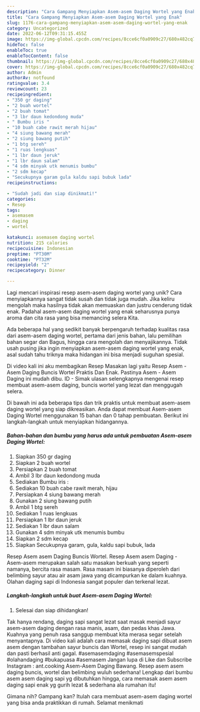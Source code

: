 ```yaml
---
description: "Cara Gampang Menyiapkan Asem-asem Daging Wortel yang Enak"
title: "Cara Gampang Menyiapkan Asem-asem Daging Wortel yang Enak"
slug: 1176-cara-gampang-menyiapkan-asem-asem-daging-wortel-yang-enak
category: Uncategorized
date: 2022-06-12T09:31:15.455Z
image: https://img-global.cpcdn.com/recipes/8cce6cf0a0909c27/680x482cq70/asem-asem-daging-wortel-foto-resep-utama.jpg
hideToc: false
enableToc: true
enableTocContent: false
thumbnail: https://img-global.cpcdn.com/recipes/8cce6cf0a0909c27/680x482cq70/asem-asem-daging-wortel-foto-resep-utama.jpg
cover: https://img-global.cpcdn.com/recipes/8cce6cf0a0909c27/680x482cq70/asem-asem-daging-wortel-foto-resep-utama.jpg
author: Admin
authorAv: notfound
ratingvalue: 3.4
reviewcount: 23
recipeingredient:
- "350 gr daging"
- "2 buah wortel"
- "2 buah tomat"
- "3 lbr daun kedondong muda"
- " Bumbu iris "
- "10 buah cabe rawit merah hijau"
- "4 siung bawang merah"
- "2 siung bawang putih"
- "1 btg sereh"
- "1 ruas lengkuas"
- "1 lbr daun jeruk"
- "1 lbr daun salam"
- "4 sdm minyak utk menumis bumbu"
- "2 sdm kecap"
- "Secukupnya garam gula kaldu sapi bubuk lada"
recipeinstructions:

- "Sudah jadi dan siap dinikmati!"
categories:
- Resep
tags:
- asemasem
- daging
- wortel

katakunci: asemasem daging wortel 
nutrition: 215 calories
recipecuisine: Indonesian
preptime: "PT30M"
cooktime: "PT32M"
recipeyield: "2"
recipecategory: Dinner

---
```





Lagi mencari inspirasi resep asem-asem daging wortel yang unik? Cara menyiapkannya sangat tidak susah dan tidak juga mudah. Jika keliru mengolah maka hasilnya tidak akan memuaskan dan justru cenderung tidak enak. Padahal asem-asem daging wortel yang enak seharusnya punya aroma dan cita rasa yang bisa memancing selera Kita.





Ada beberapa hal yang sedikit banyak berpengaruh terhadap kualitas rasa dari asem-asem daging wortel, pertama dari jenis bahan, lalu pemilihan bahan segar dan Bagus, hingga cara mengolah dan menyajikannya. Tidak usah pusing jika ingin menyiapkan asem-asem daging wortel yang enak,      asal sudah tahu triknya maka hidangan ini bisa menjadi suguhan spesial.














Di video kali ini aku membagikan Resep Masakan lagi yaitu Resep Asem - Asem Daging Buncis Wortel Praktis Dan Enak. Pastinya Asem - Asem Daging ini mudah dibu. ID - Simak ulasan selengkapnya mengenai resep membuat asem-asem daging, buncis wortel yang lezat dan menggugah selera.






Di bawah ini ada beberapa tips dan trik praktis untuk membuat asem-asem daging wortel yang siap dikreasikan. Anda dapat membuat Asem-asem Daging Wortel menggunakan 15 bahan dan 0 tahap pembuatan. Berikut ini langkah-langkah untuk menyiapkan hidangannya.

<!--inarticleads1-->

##### Bahan-bahan dan bumbu yang harus ada untuk pembuatan Asem-asem Daging Wortel:

1. Siapkan 350 gr daging
1. Siapkan 2 buah wortel
1. Persiapkan 2 buah tomat
1. Ambil 3 lbr daun kedondong muda
1. Sediakan  Bumbu iris :
1. Sediakan 10 buah cabe rawit merah, hijau
1. Persiapkan 4 siung bawang merah
1. Gunakan 2 siung bawang putih
1. Ambil 1 btg sereh
1. Sediakan 1 ruas lengkuas
1. Persiapkan 1 lbr daun jeruk
1. Sediakan 1 lbr daun salam
1. Gunakan 4 sdm minyak utk menumis bumbu
1. Siapkan 2 sdm kecap
1. Siapkan Secukupnya garam, gula, kaldu sapi bubuk, lada


Resep Asem asem Daging Buncis Wortel. Resep Asem asem Daging - Asem-asem merupakan salah satu masakan berkuah yang seperti namanya, bercita rasa masam. Rasa masam ini biasanya diperoleh dari belimbing sayur atau air asam jawa yang dicampurkan ke dalam kuahnya. Olahan daging sapi di Indonesia sangat populer dan terkenal lezat. 

<!--inarticleads2-->

##### Langkah-langkah untuk buat Asem-asem Daging Wortel:


1. Selesai dan siap dihidangkan!

Tak hanya rendang, daging sapi sangat lezat saat masak menjadi sayur asem-asem daging dengan rasa manis, asam, dan pedas khas Jawa. Kuahnya yang penuh rasa sanggup membuat kita merasa segar setelah menyantapnya. Di video kali adalah cara memasak daging sapi dibuat asem asem dengan tambahan sayur buncis dan Wortel, resep ini sangat mudah dan pasti berhasil anti gagal. #asemasemdaging #asemasemspesial #olahandaging #bukapuasa #asemasem Jangan lupa di Like dan Subscribe Instagram : ant.cooking Asem-Asem Daging Bawang. Resep asem asem daging buncis, wortel dan belimbing wuluh sederhana! Lengkap dari bumbu asem asem daging sapi yg dibutuhkan hingga, cara memasak asem asem daging sapi enak yg gurih lezat &amp; sederhana ala rumahan itu! 

Gimana nih? Gampang kan? Itulah cara membuat asem-asem daging wortel yang bisa anda praktikkan di rumah. Selamat menikmati
